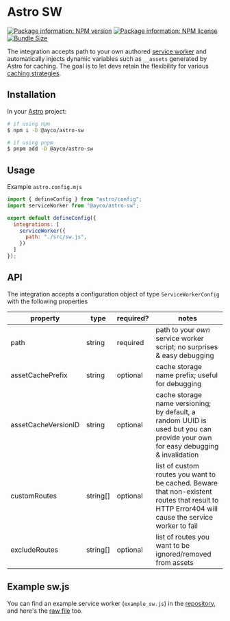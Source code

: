 # Astro SW

[![Package information: NPM version](https://img.shields.io/npm/v/@ayco/astro-sw)](https://www.npmjs.com/package/@ayco/astro-sw)
[![Package information: NPM license](https://img.shields.io/npm/l/@ayco/astro-sw)](https://www.npmjs.com/package/@ayco/astro-sw)
[![Bundle Size](https://img.shields.io/bundlephobia/minzip/@ayco/astro-sw)](#library-size)

The integration accepts path to your own authored [service worker](https://developer.mozilla.org/en-US/docs/Web/API/Service_Worker_API) and automatically injects dynamic variables such as `__assets` generated by Astro for caching. The goal is to let devs retain the flexibility for various [caching strategies](https://developer.chrome.com/docs/workbox/caching-strategies-overview/).

## Installation

In your [Astro](https://astro.build) project:

```bash
# if using npm
$ npm i -D @ayco/astro-sw

# if using pnpm
$ pnpm add -D @ayco/astro-sw
```

## Usage

Example `astro.config.mjs`

```js
import { defineConfig } from "astro/config";
import serviceWorker from "@ayco/astro-sw";

export default defineConfig({
  integrations: [
    serviceWorker({
      path: "./src/sw.js",
    })
  ]
});
```

## API

The integration accepts a configuration object of type `ServiceWorkerConfig` with the following properties

| property | type | required? |  notes |
| --- | --- | --- | --- |
| path | string | required | path to your *own* service worker script; no surprises & easy debugging |
| assetCachePrefix | string | optional | cache storage name prefix; useful for debugging |
| assetCacheVersionID | string | optional | cache storage name versioning; by default, a random UUID is used but you can provide your own for easy debugging & invalidation |
| customRoutes | string[] | optional | list of custom routes you want to be cached. Beware that non-existent routes that result to HTTP Error404 will cause the service worker to fail |
| excludeRoutes | string[] | optional | list of routes you want to be ignored/removed from assets |

## Example sw.js

You can find an example service worker (`example_sw.js`) in the [repository](https://ayco.io/gh/astro-sw), and here's the [raw file](https://raw.githubusercontent.com/ayoayco/astro-sw/main/example_sw.js) too.
